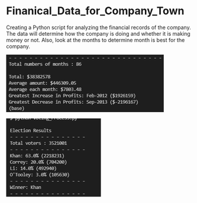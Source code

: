# Finanical_Data_for_Company_Town


Creating a Python script for analyzing the financial records of the company. The data will determine how the company is doing and whether it is making money or not. Also, look at the months to determine month is best for the company. 

![Financial Data Code](https://github.com/samuelroiz/Finanical_Data_for_Company_Town/blob/main/Financial_Analysis/Images/Example_Code_Outcome.png)



![Election Data Code](https://github.com/samuelroiz/Finanical_Data_for_Company_Town/blob/main/Town_Election/Images/Example_Code_Outcome_Town_Election.png)
